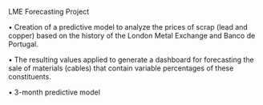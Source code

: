 LME Forecasting Project

• Creation of a predictive model to analyze the prices of scrap (lead and copper) based on the history of the London Metal Exchange and Banco de Portugal.

• The resulting values applied to generate a dashboard for forecasting the sale of materials (cables) that contain variable percentages of these constituents.

• 3-month predictive model
